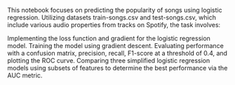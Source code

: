 This notebook focuses on predicting the popularity of songs using logistic regression. Utilizing datasets train-songs.csv and test-songs.csv, which include various audio properties from tracks on Spotify, the task involves:

Implementing the loss function and gradient for the logistic regression model.
Training the model using gradient descent.
Evaluating performance with a confusion matrix, precision, recall, F1-score at a threshold of 0.4, and plotting the ROC curve.
Comparing three simplified logistic regression models using subsets of features to determine the best performance via the AUC metric. 
